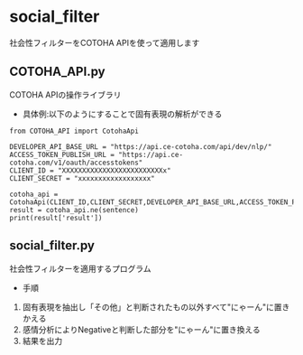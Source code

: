 # social_filter
社会性フィルターをCOTOHA APIを使って適用します

## COTOHA_API.py
COTOHA APIの操作ライブラリ
+ 具体例:以下のようにすることで固有表現の解析ができる
~~~
from COTOHA_API import CotohaApi

DEVELOPER_API_BASE_URL = "https://api.ce-cotoha.com/api/dev/nlp/"
ACCESS_TOKEN_PUBLISH_URL = "https://api.ce-cotoha.com/v1/oauth/accesstokens"
CLIENT_ID = "XXXXXXXXXXXXXXXXXXXXXXXXXx"
CLIENT_SECRET = "xxxxxxxxxxxxxxxxxx"

cotoha_api = CotohaApi(CLIENT_ID,CLIENT_SECRET,DEVELOPER_API_BASE_URL,ACCESS_TOKEN_PUBLISH_URL)
result = cotoha_api.ne(sentence)
print(result['result'])
~~~

## social_filter.py
社会性フィルターを適用するプログラム
+ 手順
1. 固有表現を抽出し「その他」と判断されたもの以外すべて"にゃーん"に置きかえる
2. 感情分析によりNegativeと判断した部分を"にゃーん"に置き換える
3. 結果を出力
